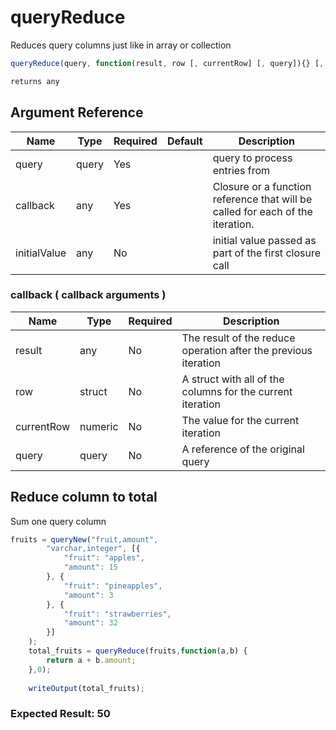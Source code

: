 # queryReduce

Reduces query columns just like in array or collection

```javascript
queryReduce(query, function(result, row [, currentRow] [, query]){} [, initialVal])
```

```javascript
returns any
```

## Argument Reference

| Name | Type | Required | Default | Description |
| --- | --- | --- | --- | --- |
| query | query | Yes |  | query to process entries from |
| callback | any | Yes |  | Closure or a function reference that will be called for each of the iteration. |
| initialValue | any | No |  | initial value passed as part of the first closure call |

### callback ( callback arguments )
| Name | Type | Required | Description |
| --- | --- | --- | --- |
| result | any | No | The result of the reduce operation after the previous iteration |
| row | struct | No | A struct with all of the columns for the current iteration |
| currentRow | numeric | No | The value for the current iteration |
| query | query | No | A reference of the original query |

## Reduce column to total

Sum one query column

```javascript
fruits = queryNew("fruit,amount",
    	"varchar,integer", [{
    		"fruit": "apples",
    		"amount": 15
    	}, {
    		"fruit": "pineapples",
    		"amount": 3
    	}, {
    		"fruit": "strawberries",
    		"amount": 32
    	}]
    );
    total_fruits = queryReduce(fruits,function(a,b) {
        return a + b.amount;
    },0);
    
    writeOutput(total_fruits);
```

### Expected Result: 50

